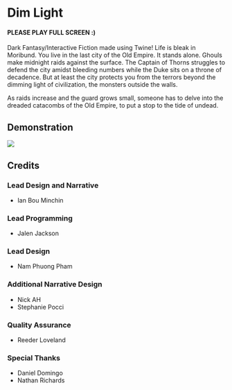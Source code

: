 # Dim Light
#### PLEASE PLAY FULL SCREEN :)

Dark Fantasy/Interactive Fiction made using Twine!
Life is bleak in Moribund. You live in the last city of the Old Empire. It stands alone. Ghouls make midnight raids against the surface. The Captain of Thorns struggles to defend the city amidst bleeding numbers while the Duke sits on a throne of decadence. But at least the city protects you from the terrors beyond the dimming light of civilization, the monsters outside the walls.

As raids increase and the guard grows small, someone has to delve into the dreaded
catacombs of the Old Empire, to put a stop to the tide of undead.

## Demonstration
![](https://thumbs.gfycat.com/LastingClosedCrane-size_restricted.gif)

## Credits
### Lead Design and Narrative
* Ian Bou Minchin

### Lead Programming
* Jalen Jackson

### Lead Design
* Nam Phuong Pham

### Additional Narrative Design
* Nick AH
* Stephanie Pocci

### Quality Assurance
* Reeder Loveland

### Special Thanks
* Daniel Domingo
* Nathan Richards
